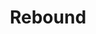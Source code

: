 ---
layout: song
id: 37
title: Rebound
artist: Kraedt
genre: Glitch Hop
image: Rebound.jpg
buy-able: true
downloadable: false
yt-id: L2BmpQN3lFA
itunes: https://itunes.apple.com/us/album/rebound-single/1294883030
beatport: https://www.beatport.com/release/rebound/2132237
amazon: https://www.amazon.com/Rebound-Kraedt/dp/B076CL2FY7/ref=sr_1_2?s=dmusic&ie=UTF8&qid=1510610757&sr=1-2-mp3-albums-bar-strip-0&keywords=Kraedt
spotify: https://open.spotify.com/album/2ytNX7ylDGKY0xt2yvfBUA
license: 3
---